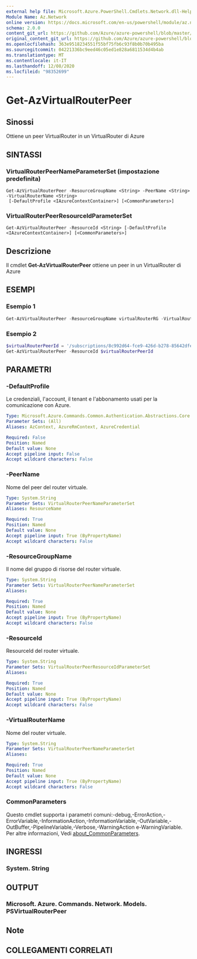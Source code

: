 ```yaml
---
external help file: Microsoft.Azure.PowerShell.Cmdlets.Network.dll-Help.xml
Module Name: Az.Network
online version: https://docs.microsoft.com/en-us/powershell/module/az.network/get-azvirtualrouterpeer
schema: 2.0.0
content_git_url: https://github.com/Azure/azure-powershell/blob/master/src/Network/Network/help/Get-AzVirtualRouterPeer.md
original_content_git_url: https://github.com/Azure/azure-powershell/blob/master/src/Network/Network/help/Get-AzVirtualRouterPeer.md
ms.openlocfilehash: 363e9518234551f55bf75fb6c93f8b0b70b495ba
ms.sourcegitcommit: 04221336bc9eed46c05ed1e828a6811534d4b4ab
ms.translationtype: MT
ms.contentlocale: it-IT
ms.lasthandoff: 12/08/2020
ms.locfileid: "98352699"
---
```

# Get-AzVirtualRouterPeer

## Sinossi
Ottiene un peer VirtualRouter in un VirtualRouter di Azure

## SINTASSI

### VirtualRouterPeerNameParameterSet (impostazione predefinita)
```
Get-AzVirtualRouterPeer -ResourceGroupName <String> -PeerName <String> -VirtualRouterName <String>
 [-DefaultProfile <IAzureContextContainer>] [<CommonParameters>]
```

### VirtualRouterPeerResourceIdParameterSet
```
Get-AzVirtualRouterPeer -ResourceId <String> [-DefaultProfile <IAzureContextContainer>] [<CommonParameters>]
```

## Descrizione
Il cmdlet **Get-AzVirtualRouterPeer** ottiene un peer in un VirtualRouter di Azure

## ESEMPI

### Esempio 1
```powershell
Get-AzVirtualRouterPeer -ResourceGroupName virtualRouterRG -VirtualRouterName virtualRouter -PeerName csr
```

### Esempio 2
```powershell
$virtualRouterPeerId = '/subscriptions/8c992d64-fce9-426d-b278-85642dfeab03/resourceGroups/virtualRouterRG/providers/Microsoft.Network/virtualRouters/virtualRouter/peerings/csr'
Get-AzVirtualRouterPeer -ResourceId $virtualRouterPeerId
```

## PARAMETRI

### -DefaultProfile
Le credenziali, l'account, il tenant e l'abbonamento usati per la comunicazione con Azure.

```yaml
Type: Microsoft.Azure.Commands.Common.Authentication.Abstractions.Core.IAzureContextContainer
Parameter Sets: (All)
Aliases: AzContext, AzureRmContext, AzureCredential

Required: False
Position: Named
Default value: None
Accept pipeline input: False
Accept wildcard characters: False
```

### -PeerName
Nome del peer del router virtuale.

```yaml
Type: System.String
Parameter Sets: VirtualRouterPeerNameParameterSet
Aliases: ResourceName

Required: True
Position: Named
Default value: None
Accept pipeline input: True (ByPropertyName)
Accept wildcard characters: False
```

### -ResourceGroupName
Il nome del gruppo di risorse del router virtuale.

```yaml
Type: System.String
Parameter Sets: VirtualRouterPeerNameParameterSet
Aliases:

Required: True
Position: Named
Default value: None
Accept pipeline input: True (ByPropertyName)
Accept wildcard characters: False
```

### -ResourceId
ResourceId del router virtuale.

```yaml
Type: System.String
Parameter Sets: VirtualRouterPeerResourceIdParameterSet
Aliases:

Required: True
Position: Named
Default value: None
Accept pipeline input: True (ByPropertyName)
Accept wildcard characters: False
```

### -VirtualRouterName
Nome del router virtuale.

```yaml
Type: System.String
Parameter Sets: VirtualRouterPeerNameParameterSet
Aliases:

Required: True
Position: Named
Default value: None
Accept pipeline input: True (ByPropertyName)
Accept wildcard characters: False
```

### CommonParameters
Questo cmdlet supporta i parametri comuni:-debug,-ErrorAction,-ErrorVariable,-InformationAction,-InformationVariable,-OutVariable,-OutBuffer,-PipelineVariable,-Verbose,-WarningAction e-WarningVariable. Per altre informazioni, Vedi [about_CommonParameters](http://go.microsoft.com/fwlink/?LinkID=113216).

## INGRESSI

### System. String

## OUTPUT

### Microsoft. Azure. Commands. Network. Models. PSVirtualRouterPeer

## Note

## COLLEGAMENTI CORRELATI
